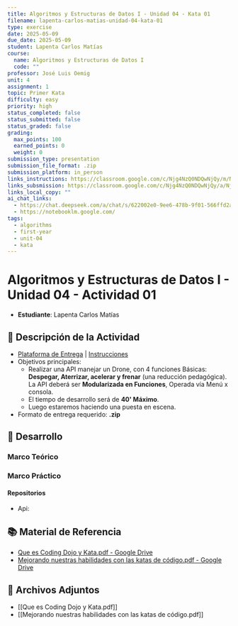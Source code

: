 ```yaml
---
title: Algoritmos y Estructuras de Datos I - Unidad 04 - Kata 01
filename: lapenta-carlos-matias-unidad-04-kata-01
type: exercise
date: 2025-05-09
due_date: 2025-05-09
student: Lapenta Carlos Matías
course:
  name: Algoritmos y Estructuras de Datos I
  code: ""
professor: José Luis Oemig
unit: 4
assignment: 1
topic: Primer Kata
difficulty: easy
priority: high
status_completed: false
status_submitted: false
status_graded: false
grading:
  max_points: 100
  earned_points: 0
  weight: 0
submission_type: presentation
submission_file_format: .zip
submission_platform: in_person
links_instructions: https://classroom.google.com/c/Njg4NzQ0NDQwNjQy/m/Nzc4ODI1NjcxMDE4/details
links_subsmission: https://classroom.google.com/c/Njg4NzQ0NDQwNjQy/a/Njk5MzE5NTcyMDE3/details
links_local_copy: ""
ai_chat_links:
  - https://chat.deepseek.com/a/chat/s/622002e0-9ee6-478b-9f01-566ffd2a1c26
  - https://notebooklm.google.com/
tags:
  - algorithms
  - first-year
  - unit-04
  - kata
---
```

# Algoritmos y Estructuras de Datos I - Unidad 04 - Actividad 01
<!--
- **Materia**: `= this.course.name`
- **Unidad**: `= this.unit`
- **Actividad**: `= this.assignment`
- **Tema**: `= this.topic`
- **Profesor**: `= this.professor`
- **Estudiante**: `= this.student`
- **Fecha de entrega**: `= this.due_date`
- **Completado**: `= this.status_completed`
- **Instrucciones**: `= this.links_instructions`
- **Copia Local**: `= this.links_local_file`
- **Enlace de Entrega**: `= this.links_submission`
-->
- **Estudiante**: Lapenta Carlos Matías

## 📌 Descripción de la Actividad

- [Plataforma de Entrega](https://classroom.google.com/c/Njg4NzQ0NDQwNjQy/a/Njk5MzE5NTcyMDE3/details) | [Instrucciones](https://classroom.google.com/c/Njg4NzQ0NDQwNjQy/m/Nzc4ODI1NjcxMDE4/details)
- Objetivos principales:
    - Realizar una API manejar un Drone, con 4 funciones Básicas: **Despegar, Aterrizar, acelerar y frenar** (una reducción pedagógica). La API deberá ser **Modularizada en Funciones**, Operada vía Menú x consola.
    - El tiempo de desarrollo será de **40' Máximo**.
    - Luego estaremos haciendo una puesta en escena.
- Formato de entrega requerido: **.zip**

## 📝 Desarrollo

### Marco Teórico 

### Marco Práctico 

#### Repositorios

- Api: 

## 📚 Material de Referencia

- [Que es Coding Dojo y Kata.pdf - Google Drive](https://drive.google.com/file/d/1mT6up43FPpa7Jq5vs06qVtVX8tI9dKoR/view?pli=1)
- [Mejorando nuestras habilidades con las katas de código.pdf - Google Drive](https://drive.google.com/file/d/1mQjnBeHZ6kJVtTdOosaUCoIWCAYFzO8n/view?pli=1)

## 📂 Archivos Adjuntos

- [[Que es Coding Dojo y Kata.pdf]]
- [[Mejorando nuestras habilidades con las katas de código.pdf]]